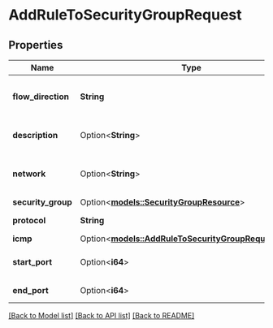 # AddRuleToSecurityGroupRequest

## Properties

Name | Type | Description | Notes
------------ | ------------- | ------------- | -------------
**flow_direction** | **String** | Network flow direction to match | 
**description** | Option<**String**> | Security Group rule description | [optional]
**network** | Option<**String**> | CIDR-formatted network allowed | [optional]
**security_group** | Option<[**models::SecurityGroupResource**](security-group-resource.md)> |  | [optional]
**protocol** | **String** | Network protocol | 
**icmp** | Option<[**models::AddRuleToSecurityGroupRequestIcmp**](add_rule_to_security_group_request_icmp.md)> |  | [optional]
**start_port** | Option<**i64**> | Start port of the range | [optional]
**end_port** | Option<**i64**> | End port of the range | [optional]

[[Back to Model list]](../README.md#documentation-for-models) [[Back to API list]](../README.md#documentation-for-api-endpoints) [[Back to README]](../README.md)


